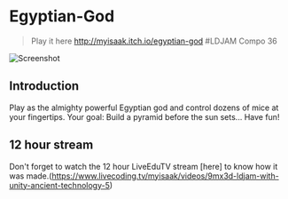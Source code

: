 # Egyptian-God

> Play it here http://myisaak.itch.io/egyptian-god #LDJAM Compo 36

![Screenshot](https://i.gyazo.com/6e202a50eb904eb02178852218531f9d.gif)

## Introduction

Play as the almighty powerful Egyptian god and control dozens of mice at your fingertips. Your goal: Build a pyramid before the sun sets... Have fun!

## 12 hour stream

Don't forget to watch the 12 hour LiveEduTV stream [here] to know how it was made.(https://www.livecoding.tv/myisaak/videos/9mx3d-ldjam-with-unity-ancient-technology-5)
